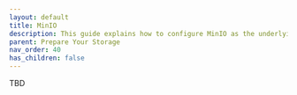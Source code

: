 ```yaml
---
layout: default
title: MinIO
description: This guide explains how to configure MinIO as the underlying storage layer.
parent: Prepare Your Storage
nav_order: 40
has_children: false
---
```


TBD
